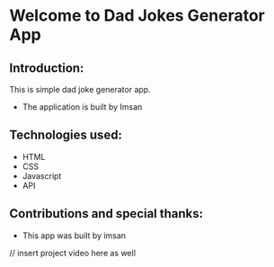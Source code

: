 # Welcome to Dad Jokes Generator App

## Introduction: 
This is simple dad joke generator app. 

* The application is built by Imsan

## Technologies used: 
* HTML 
* CSS
* Javascript
* API

## Contributions and special thanks: 
* This app was built by imsan 

// insert project video here as well
